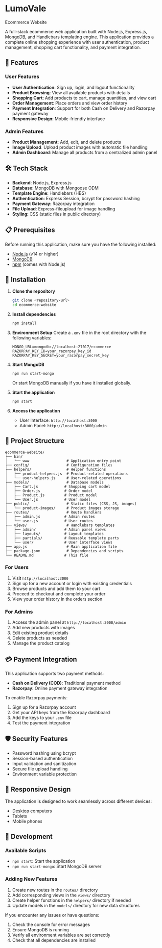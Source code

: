 # LumoVale 
Ecommerce Website

A full-stack ecommerce web application built with Node.js, Express.js, MongoDB, and Handlebars templating engine. This application provides a complete online shopping experience with user authentication, product management, shopping cart functionality, and payment integration.

## 🚀 Features

### User Features
- **User Authentication**: Sign up, login, and logout functionality
- **Product Browsing**: View all available products with details
- **Shopping Cart**: Add products to cart, manage quantities, and view cart
- **Order Management**: Place orders and view order history
- **Payment Integration**: Support for both Cash on Delivery and Razorpay payment gateway
- **Responsive Design**: Mobile-friendly interface

### Admin Features
- **Product Management**: Add, edit, and delete products
- **Image Upload**: Upload product images with automatic file handling
- **Admin Dashboard**: Manage all products from a centralized admin panel

## 🛠️ Tech Stack

- **Backend**: Node.js, Express.js
- **Database**: MongoDB with Mongoose ODM
- **Template Engine**: Handlebars (HBS)
- **Authentication**: Express Session, bcrypt for password hashing
- **Payment Gateway**: Razorpay integration
- **File Upload**: Express-fileupload for image handling
- **Styling**: CSS (static files in public directory)

## 📋 Prerequisites

Before running this application, make sure you have the following installed:

- [Node.js](https://nodejs.org/) (v14 or higher)
- [MongoDB](https://www.mongodb.com/try/download/community)
- [npm](https://www.npmjs.com/) (comes with Node.js)

## 🔧 Installation

1. **Clone the repository**
   ```bash
   git clone <repository-url>
   cd ecommerce-website
   ```

2. **Install dependencies**
   ```bash
   npm install
   ```

3. **Environment Setup**
   Create a `.env` file in the root directory with the following variables:
   ```env
   MONGO_URL=mongodb://localhost:27017/ecommerce
   RAZORPAY_KEY_ID=your_razorpay_key_id
   RAZORPAY_KEY_SECRET=your_razorpay_secret_key
   ```

4. **Start MongoDB**
   ```bash
   npm run start-mongo
   ```
   Or start MongoDB manually if you have it installed globally.

5. **Start the application**
   ```bash
   npm start
   ```

6. **Access the application**
   - User Interface: `http://localhost:3000`
   - Admin Panel: `http://localhost:3000/admin`

## 📁 Project Structure

```
ecommerce-website/
├── bin/
│   └── www                 # Application entry point
├── config/                 # Configuration files
├── helpers/                # Helper functions
│   ├── product-helpers.js  # Product-related operations
│   └── user-helpers.js     # User-related operations
├── models/                 # Database models
│   ├── Cart.js            # Shopping cart model
│   ├── Order.js           # Order model
│   ├── Product.js         # Product model
│   └── User.js            # User model
├── public/                 # Static files (CSS, JS, images)
│   └── product-images/     # Product images storage
├── routes/                 # Route handlers
│   ├── admin.js           # Admin routes
│   └── user.js            # User routes
├── views/                  # Handlebars templates
│   ├── admin/             # Admin panel views
│   ├── layouts/           # Layout templates
│   ├── partials/          # Reusable template parts
│   └── user/              # User interface views
├── app.js                  # Main application file
├── package.json            # Dependencies and scripts
└── README.md              # This file
```



### For Users
1. Visit `http://localhost:3000`
2. Sign up for a new account or login with existing credentials
3. Browse products and add them to your cart
4. Proceed to checkout and complete your order
5. View your order history in the orders section

### For Admins
1. Access the admin panel at `http://localhost:3000/admin`
2. Add new products with images
3. Edit existing product details
4. Delete products as needed
5. Manage the product catalog

## 💳 Payment Integration

This application supports two payment methods:
- **Cash on Delivery (COD)**: Traditional payment method
- **Razorpay**: Online payment gateway integration

To enable Razorpay payments:
1. Sign up for a Razorpay account
2. Get your API keys from the Razorpay dashboard
3. Add the keys to your `.env` file
4. Test the payment integration

## 🛡️ Security Features

- Password hashing using bcrypt
- Session-based authentication
- Input validation and sanitization
- Secure file upload handling
- Environment variable protection

## 📱 Responsive Design

The application is designed to work seamlessly across different devices:
- Desktop computers
- Tablets
- Mobile phones

## 🔧 Development

### Available Scripts
- `npm start`: Start the application
- `npm run start-mongo`: Start MongoDB server

### Adding New Features
1. Create new routes in the `routes/` directory
2. Add corresponding views in the `views/` directory
3. Create helper functions in the `helpers/` directory if needed
4. Update models in the `models/` directory for new data structures



If you encounter any issues or have questions:
1. Check the console for error messages
2. Ensure MongoDB is running
3. Verify all environment variables are set correctly
4. Check that all dependencies are installed

